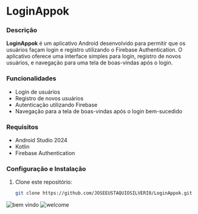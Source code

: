 # LoginAppok

### Descrição
**LoginAppok** é um aplicativo Android desenvolvido para permitir que os usuários façam login e registro utilizando o Firebase Authentication. O aplicativo oferece uma interface simples para login, registro de novos usuários, e navegação para uma tela de boas-vindas após o login.

### Funcionalidades
- Login de usuários
- Registro de novos usuários
- Autenticação utilizando Firebase
- Navegação para a tela de boas-vindas após o login bem-sucedido

### Requisitos
- Android Studio 2024
- Kotlin
- Firebase Authentication

### Configuração e Instalação
1. Clone este repositório:
   ```sh
   git clone https://github.com/JOSEEUSTAQUIOSILVERI0/LoginAppok.git
![bem vindo](https://github.com/user-attachments/assets/9a5a843d-e9b0-451f-aa16-76d3244d1ff7)
![welcome](https://github.com/user-attachments/assets/5b54f940-ef87-434f-8d7a-9d6e86a08374)
